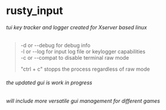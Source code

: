 # rusty_input
###### tui key tracker and logger created for Xserver based linux  
>  
> -d or --debug for debug info  
> -l or --log for input log file or keylogger capabilities  
> -c or --compat to disable terminal raw mode
>  
> "ctrl + c" stopps the process regardless of raw mode
>  
###### the updated gui is work in progress

###### will include more versatile gui management for different games
